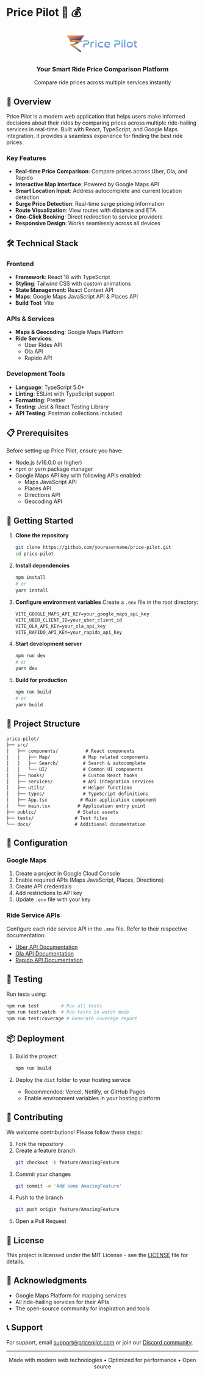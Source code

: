 # Price Pilot 🚗 💰

<div align="center">
  <img src="assets/images/logo.png" alt="Price Pilot Logo" width="200">
  <h3>Your Smart Ride Price Comparison Platform</h3>
  <p>Compare ride prices across multiple services instantly</p>
</div>

## 🌟 Overview

Price Pilot is a modern web application that helps users make informed decisions about their rides by comparing prices across multiple ride-hailing services in real-time. Built with React, TypeScript, and Google Maps integration, it provides a seamless experience for finding the best ride prices.

### Key Features

- **Real-time Price Comparison**: Compare prices across Uber, Ola, and Rapido
- **Interactive Map Interface**: Powered by Google Maps API
- **Smart Location Input**: Address autocomplete and current location detection
- **Surge Price Detection**: Real-time surge pricing information
- **Route Visualization**: View routes with distance and ETA
- **One-Click Booking**: Direct redirection to service providers
- **Responsive Design**: Works seamlessly across all devices

## 🛠️ Technical Stack

### Frontend
- **Framework**: React 18 with TypeScript
- **Styling**: Tailwind CSS with custom animations
- **State Management**: React Context API
- **Maps**: Google Maps JavaScript API & Places API
- **Build Tool**: Vite

### APIs & Services
- **Maps & Geocoding**: Google Maps Platform
- **Ride Services**: 
  - Uber Rides API
  - Ola API
  - Rapido API

### Development Tools
- **Language**: TypeScript 5.0+
- **Linting**: ESLint with TypeScript support
- **Formatting**: Prettier
- **Testing**: Jest & React Testing Library
- **API Testing**: Postman collections included

## 📋 Prerequisites

Before setting up Price Pilot, ensure you have:

- Node.js (v16.0.0 or higher)
- npm or yarn package manager
- Google Maps API key with following APIs enabled:
  - Maps JavaScript API
  - Places API
  - Directions API
  - Geocoding API

## 🚀 Getting Started

1. **Clone the repository**
   ```bash
   git clone https://github.com/yourusername/price-pilot.git
   cd price-pilot
   ```

2. **Install dependencies**
   ```bash
   npm install
   # or
   yarn install
   ```

3. **Configure environment variables**
   Create a `.env` file in the root directory:
   ```env
   VITE_GOOGLE_MAPS_API_KEY=your_google_maps_api_key
   VITE_UBER_CLIENT_ID=your_uber_client_id
   VITE_OLA_API_KEY=your_ola_api_key
   VITE_RAPIDO_API_KEY=your_rapido_api_key
   ```

4. **Start development server**
   ```bash
   npm run dev
   # or
   yarn dev
   ```

5. **Build for production**
   ```bash
   npm run build
   # or
   yarn build
   ```

## 📁 Project Structure

```
price-pilot/
├── src/
│   ├── components/          # React components
│   │   ├── Map/            # Map related components
│   │   ├── Search/         # Search & autocomplete
│   │   └── UI/             # Common UI components
│   ├── hooks/              # Custom React hooks
│   ├── services/           # API integration services
│   ├── utils/              # Helper functions
│   ├── types/              # TypeScript definitions
│   ├── App.tsx            # Main application component
│   └── main.tsx          # Application entry point
├── public/               # Static assets
├── tests/               # Test files
└── docs/                # Additional documentation
```

## 🔧 Configuration

### Google Maps

1. Create a project in Google Cloud Console
2. Enable required APIs (Maps JavaScript, Places, Directions)
3. Create API credentials
4. Add restrictions to API key
5. Update `.env` file with your key

### Ride Service APIs

Configure each ride service API in the `.env` file. Refer to their respective documentation:
- [Uber API Documentation](https://developer.uber.com/docs)
- [Ola API Documentation](https://developers.olacabs.com)
- [Rapido API Documentation](https://rapidoapi.com/docs)

## 🧪 Testing

Run tests using:
```bash
npm run test        # Run all tests
npm run test:watch  # Run tests in watch mode
npm run test:coverage # Generate coverage report
```

## 📦 Deployment

1. Build the project
   ```bash
   npm run build
   ```

2. Deploy the `dist` folder to your hosting service
   - Recommended: Vercel, Netlify, or GitHub Pages
   - Enable environment variables in your hosting platform

## 🤝 Contributing

We welcome contributions! Please follow these steps:

1. Fork the repository
2. Create a feature branch
   ```bash
   git checkout -b feature/AmazingFeature
   ```
3. Commit your changes
   ```bash
   git commit -m 'Add some AmazingFeature'
   ```
4. Push to the branch
   ```bash
   git push origin feature/AmazingFeature
   ```
5. Open a Pull Request

## 📄 License

This project is licensed under the MIT License - see the [LICENSE](LICENSE) file for details.

## 🙏 Acknowledgments

- Google Maps Platform for mapping services
- All ride-hailing services for their APIs
- The open-source community for inspiration and tools

## 📞 Support

For support, email support@pricepilot.com or join our [Discord community](https://discord.gg/pricepilot).

---

<div align="center">
  Made with modern web technologies • Optimized for performance • Open source
</div>
